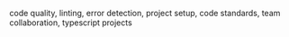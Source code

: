 code quality, linting, error detection, project setup, code standards, team collaboration, typescript projects